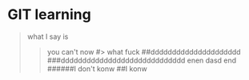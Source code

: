 # GIT learning 
> what I say is
>> you can't now
#> what fuck
##ddddddddddddddddddddd
###ddddddddddddddddddddddddddddd
    enen
    dasd
    end
######I don't konw
##I konw